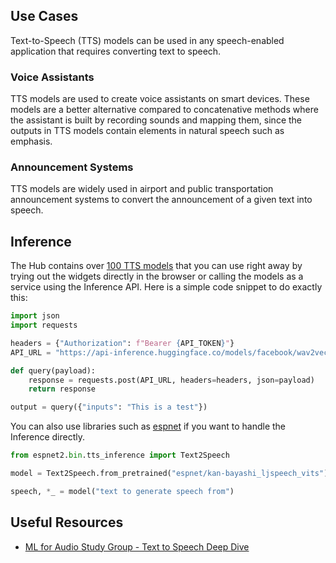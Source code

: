 ## Use Cases

Text-to-Speech (TTS) models can be used in any speech-enabled application that requires converting text to speech.

### Voice Assistants

TTS models are used to create voice assistants on smart devices. These models are a better alternative compared to concatenative methods where the assistant is built by recording sounds and mapping them, since the outputs in TTS models contain elements in natural speech such as emphasis.

### Announcement Systems

TTS models are widely used in airport and public transportation announcement systems to convert the announcement of a given text into speech.

## Inference

The Hub contains over [100 TTS models](https://huggingface.co/models?pipeline_tag=text-to-speech&sort=downloads) that you can use right away by trying out the widgets directly in the browser or calling the models as a service using the Inference API. Here is a simple code snippet to do exactly this:

```python
import json
import requests

headers = {"Authorization": f"Bearer {API_TOKEN}"}
API_URL = "https://api-inference.huggingface.co/models/facebook/wav2vec2-base-960h"

def query(payload):
	response = requests.post(API_URL, headers=headers, json=payload)
	return response

output = query({"inputs": "This is a test"})
```

You can also use libraries such as [espnet](https://huggingface.co/models?library=espnet&pipeline_tag=automatic-speech-recognition&sort=downloads) if you want to handle the Inference directly.

```python
from espnet2.bin.tts_inference import Text2Speech

model = Text2Speech.from_pretrained("espnet/kan-bayashi_ljspeech_vits")

speech, *_ = model("text to generate speech from")
```

## Useful Resources
- [ML for Audio Study Group - Text to Speech Deep Dive](https://www.youtube.com/watch?v=aLBedWj-5CQ)
